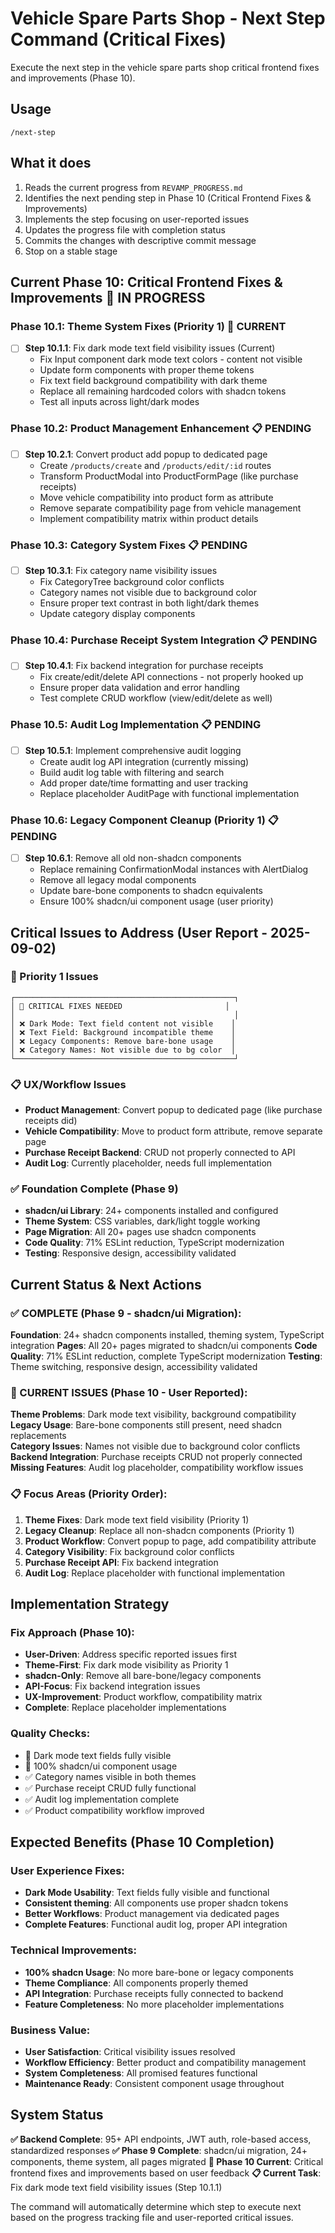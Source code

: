 # Vehicle Spare Parts Shop - Next Step Command (Critical Fixes)

Execute the next step in the vehicle spare parts shop critical frontend fixes and improvements (Phase 10).

## Usage
```
/next-step
```

## What it does
1. Reads the current progress from `REVAMP_PROGRESS.md`
2. Identifies the next pending step in Phase 10 (Critical Frontend Fixes & Improvements)
3. Implements the step focusing on user-reported issues
4. Updates the progress file with completion status
5. Commits the changes with descriptive commit message
6. Stop on a stable stage

## Current Phase 10: Critical Frontend Fixes & Improvements 🚨 IN PROGRESS

### Phase 10.1: Theme System Fixes (Priority 1) 🚨 CURRENT
- [ ] **Step 10.1.1**: Fix dark mode text field visibility issues (Current)
  - Fix Input component dark mode text colors - content not visible
  - Update form components with proper theme tokens
  - Fix text field background compatibility with dark theme
  - Replace all remaining hardcoded colors with shadcn tokens
  - Test all inputs across light/dark modes

### Phase 10.2: Product Management Enhancement 📋 PENDING  
- [ ] **Step 10.2.1**: Convert product add popup to dedicated page
  - Create `/products/create` and `/products/edit/:id` routes
  - Transform ProductModal into ProductFormPage (like purchase receipts)
  - Move vehicle compatibility into product form as attribute
  - Remove separate compatibility page from vehicle management
  - Implement compatibility matrix within product details

### Phase 10.3: Category System Fixes 📋 PENDING
- [ ] **Step 10.3.1**: Fix category name visibility issues
  - Fix CategoryTree background color conflicts
  - Category names not visible due to background color
  - Ensure proper text contrast in both light/dark themes
  - Update category display components

### Phase 10.4: Purchase Receipt System Integration 📋 PENDING
- [ ] **Step 10.4.1**: Fix backend integration for purchase receipts
  - Fix create/edit/delete API connections - not properly hooked up
  - Ensure proper data validation and error handling
  - Test complete CRUD workflow (view/edit/delete as well)

### Phase 10.5: Audit Log Implementation 📋 PENDING
- [ ] **Step 10.5.1**: Implement comprehensive audit logging
  - Create audit log API integration (currently missing)
  - Build audit log table with filtering and search
  - Add proper date/time formatting and user tracking
  - Replace placeholder AuditPage with functional implementation

### Phase 10.6: Legacy Component Cleanup (Priority 1) 📋 PENDING
- [ ] **Step 10.6.1**: Remove all old non-shadcn components
  - Replace remaining ConfirmationModal instances with AlertDialog
  - Remove all legacy modal components
  - Update bare-bone components to shadcn equivalents
  - Ensure 100% shadcn/ui component usage (user priority)

## Critical Issues to Address (User Report - 2025-09-02)

### 🚨 Priority 1 Issues
```
┌─────────────────────────────────────────────────┐
│ 🚨 CRITICAL FIXES NEEDED                       │
│                                                 │
│ ❌ Dark Mode: Text field content not visible    │
│ ❌ Text Field: Background incompatible theme    │
│ ❌ Legacy Components: Remove bare-bone usage    │
│ ❌ Category Names: Not visible due to bg color  │
└─────────────────────────────────────────────────┘
```

### 📋 UX/Workflow Issues
- **Product Management**: Convert popup to dedicated page (like purchase receipts did)
- **Vehicle Compatibility**: Move to product form attribute, remove separate page
- **Purchase Receipt Backend**: CRUD not properly connected to API
- **Audit Log**: Currently placeholder, needs full implementation

### ✅ Foundation Complete (Phase 9)
- **shadcn/ui Library**: 24+ components installed and configured
- **Theme System**: CSS variables, dark/light toggle working
- **Page Migration**: All 20+ pages use shadcn components
- **Code Quality**: 71% ESLint reduction, TypeScript modernization
- **Testing**: Responsive design, accessibility validated

## Current Status & Next Actions

### ✅ COMPLETE (Phase 9 - shadcn/ui Migration):
**Foundation**: 24+ shadcn components installed, theming system, TypeScript integration
**Pages**: All 20+ pages migrated to shadcn/ui components
**Code Quality**: 71% ESLint reduction, complete TypeScript modernization
**Testing**: Theme switching, responsive design, accessibility validated

### 🚨 CURRENT ISSUES (Phase 10 - User Reported):
**Theme Problems**: Dark mode text visibility, background compatibility
**Legacy Usage**: Bare-bone components still present, need shadcn replacements  
**Category Issues**: Names not visible due to background color conflicts
**Backend Integration**: Purchase receipts CRUD not properly connected
**Missing Features**: Audit log placeholder, compatibility workflow issues

### 📋 Focus Areas (Priority Order):
1. **Theme Fixes**: Dark mode text field visibility (Priority 1)
2. **Legacy Cleanup**: Replace all non-shadcn components (Priority 1)
3. **Product Workflow**: Convert popup to page, add compatibility attribute
4. **Category Visibility**: Fix background color conflicts
5. **Purchase Receipt API**: Fix backend integration
6. **Audit Log**: Replace placeholder with functional implementation

## Implementation Strategy

### Fix Approach (Phase 10):
- **User-Driven**: Address specific reported issues first
- **Theme-First**: Fix dark mode visibility as Priority 1
- **shadcn-Only**: Remove all bare-bone/legacy components
- **API-Focus**: Fix backend integration issues
- **UX-Improvement**: Product workflow, compatibility matrix
- **Complete**: Replace placeholder implementations

### Quality Checks:
- 🚨 Dark mode text fields fully visible
- 🚨 100% shadcn/ui component usage
- ✅ Category names visible in both themes
- ✅ Purchase receipt CRUD fully functional
- ✅ Audit log implementation complete
- ✅ Product compatibility workflow improved

## Expected Benefits (Phase 10 Completion)

### User Experience Fixes:
- **Dark Mode Usability**: Text fields fully visible and functional
- **Consistent theming**: All components use proper shadcn tokens
- **Better Workflows**: Product management via dedicated pages
- **Complete Features**: Functional audit log, proper API integration

### Technical Improvements:
- **100% shadcn Usage**: No more bare-bone or legacy components
- **Theme Compliance**: All components properly themed
- **API Integration**: Purchase receipts fully connected to backend
- **Feature Completeness**: No more placeholder implementations

### Business Value:
- **User Satisfaction**: Critical visibility issues resolved
- **Workflow Efficiency**: Better product and compatibility management
- **System Completeness**: All promised features functional
- **Maintenance Ready**: Consistent component usage throughout

## System Status
**✅ Backend Complete**: 95+ API endpoints, JWT auth, role-based access, standardized responses
**✅ Phase 9 Complete**: shadcn/ui migration, 24+ components, theme system, all pages migrated
**🚨 Phase 10 Current**: Critical frontend fixes and improvements based on user feedback
**📋 Current Task**: Fix dark mode text field visibility issues (Step 10.1.1)

The command will automatically determine which step to execute next based on the progress tracking file and user-reported critical issues.